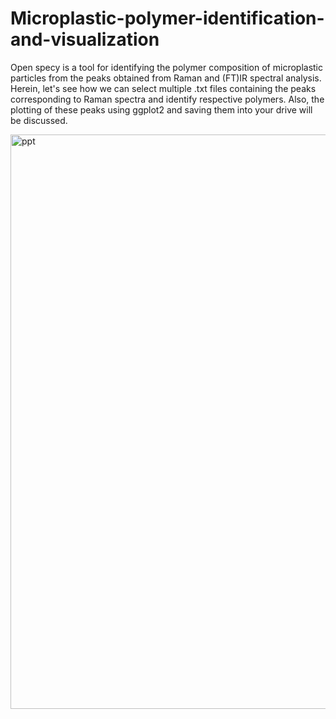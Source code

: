 # Microplastic-polymer-identification-and-visualization

Open specy is a tool for identifying the polymer composition of microplastic particles from the peaks obtained from
Raman and (FT)IR spectral analysis. Herein, let's see  how we can select multiple .txt files containing the peaks corresponding to Raman spectra
and identify respective polymers. Also, the plotting of these peaks using ggplot2 and saving them into your drive will be discussed.

<img width="919" alt="ppt" src="https://user-images.githubusercontent.com/89763299/219363715-48433737-81d5-4089-b0e3-4361b57ffb1a.png">











